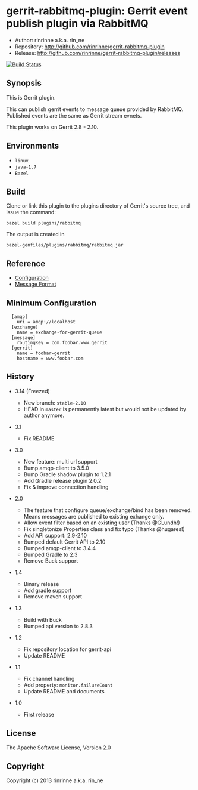 gerrit-rabbitmq-plugin: Gerrit event publish plugin via RabbitMQ
=======================

* Author: rinrinne a.k.a. rin_ne
* Repository: http://github.com/rinrinne/gerrit-rabbitmq-plugin
* Release: http://github.com/rinrinne/gerrit-rabbitmq-plugin/releases

[![Build Status](https://travis-ci.org/rinrinne/gerrit-rabbitmq-plugin.png?branch=master)](https://travis-ci.org/rinrinne/gerrit-rabbitmq-plugin)

Synopsis
----------------------

This is Gerrit plugin.

This can publish gerrit events to message queue provided by RabbitMQ.
Published events are the same as Gerrit stream evnets.

This plugin works on Gerrit 2.8 - 2.10.

Environments
---------------------

* `linux`
* `java-1.7`
* `Bazel`

Build
---------------------

Clone or link this plugin to the plugins directory of Gerrit's source
tree, and issue the command:


    bazel build plugins/rabbitmq

The output is created in

    bazel-genfiles/plugins/rabbitmq/rabbitmq.jar

Reference
---------------------

* [Configuration]
* [Message Format]

[Configuration]: https://github.com/rinrinne/gerrit-rabbitmq-plugin/blob/master/src/main/resources/Documentation/config.md
[Message Format]: https://github.com/rinrinne/gerrit-rabbitmq-plugin/blob/master/src/main/resources/Documentation/message.md

Minimum Configuration
---------------------

```
  [amqp]
    uri = amqp://localhost
  [exchange]
    name = exchange-for-gerrit-queue
  [message]
    routingKey = com.foobar.www.gerrit
  [gerrit]
    name = foobar-gerrit
    hostname = www.foobar.com
```

History
---------------------

* 3.14 (Freezed)
  * New branch: `stable-2.10`
  * HEAD in `master` is permanently latest but would not be updated by author anymore.

* 3.1
  * Fix README

* 3.0
  * New feature: multi url support
  * Bump amqp-client to 3.5.0
  * Bump Gradle shadow plugin to 1.2.1
  * Add Gradle release plugin 2.0.2
  * Fix & improve connection handling

* 2.0
  * The feature that configure queue/exchange/bind has been removed.
    Means messages are published to existing exhange only.
  * Allow event filter based on an existing user (Thanks @GLundh!)
  * Fix singletonize Properties class and fix typo (Thanks @hugares!)
  * Add API support: 2.9-2.10
  * Bumped default Gerrit API to 2.10
  * Bumped amqp-client to 3.4.4
  * Bumped Gradle to 2.3
  * Remove Buck support

* 1.4
  * Binary release
  * Add gradle support
  * Remove maven support

* 1.3
  * Build with Buck
  * Bumped api version to 2.8.3

* 1.2
  * Fix repository location for gerrit-api
  * Update README

* 1.1
  * Fix channel handling
  * Add property: `monitor.failureCount`
  * Update README and documents

* 1.0
  *  First release

License
---------------------

The Apache Software License, Version 2.0

Copyright
---------------------

Copyright (c) 2013 rinrinne a.k.a. rin_ne
